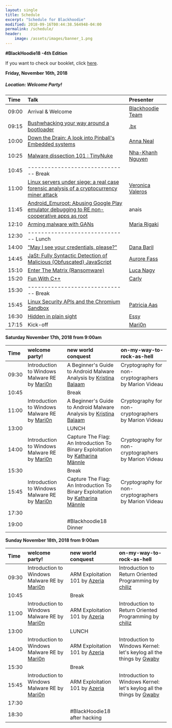 ```yaml
---
layout: single
title: Schedule
excerpt: "Schedule for Blackhoodie"
modified: 2018-09-16T00:44:38.564948-04:00
permalink: /schedule/
header:
    image: /assets/images/banner_1.png
---
```


**#BlackHoodie18 -4th Edition**

If you want to check our booklet, click [here](https://tiny.cc/bh18-booklet).

**Friday, November 16th, 2018**

##### Location: Welcome Party!

| Time | Talk | Presenter |
| :--- | :--- | :--- |
|09:00| Arrival & Welcome | [Blackhoodie Team](https://twitter.com/blackhoodie_re) |
|09:15| [Bushwhacking your way around a bootloader](./abstracts#bushwhacking-your-way-around-a-bootloader) | [.bx](https://twitter.com/bxsays) |
|10:00| [Down the Drain: A look into Pinball's Embedded systems](./abstracts#down-the-drain-a-look-into-pinballs-embedded-systems) | [Anna Neal](https://twitter.com/_brawd) |
|10:25| [Malware dissection 101 : TinyNuke](./abstracts#malware-dissection-101--tinynuke) | [Nha-Khanh Nguyen](https://twitter.com/N1aKan) |
|10:45| ------------------------------  Break
|11:00| [Linux servers under siege: a real case forensic analysis of a cryptocurrency miner attack](./abstracts#linux-servers-under-siege-a-real-case-forensic-analysis-of-a-cryptocurrency-miner-attack) | [Veronica Valeros](https://twitter.com/verovaleros) |
|11:45| [Android_Emuroot: Abusing Google Play emulator debugging to RE non-cooperative apps as root](./abstracts#android_emuroot-abusing-google-play-emulator-debugging-to-re-non-cooperative-apps-as-root) | anais |
|12:10| [Arming malware with GANs](./abstracts#arming-malware-with-gans) | [Maria Rigaki](https://twitter.com/mrigaki) |
|12:30| ------------------------------  Lunch
|14:00| ["May I see your credentials, please?"](./abstracts#may-i-see-your-credentials-please) | [Dana Baril](https://twitter.com/dana_baril) |
|14:45| [JaSt: Fully Syntactic Detection of Malicious (Obfuscated) JavaScript](./abstracts#jast-fully-syntactic-detection-of-malicious-obfuscated-javascript) | [Aurore Fass](https://twitter.com/AuroreFass) |
|15:10| [Enter The Matrix (Ransomware)](./abstracts#enter-the-matrix-ransomware) | [Luca Nagy](https://twitter.com/luca_nagy_) |
|15:20| [Fun With C++](./abstracts#fun-with-c) | [Carly](https://twitter.com/_5chn31d3r_) |
|15:30| ------------------------------  Break
|15:45| [Linux Security APIs and the Chromium Sandbox](./abstracts#linux-security-apis-and-the-chromium-sandbox) | [Patricia Aas](https://twitter.com/pati_gallardo) |
|16:30| [Hidden in plain sight](./abstracts#hidden-in-plain-sight) | [Essy](https://twitter.com/casheeew) |
|17:15| Kick-off | [Mari0n](https://twitter.com/pinkflawd) |

**Saturday November 17th, 2018 from 9:00am**

| Time | welcome party! | new world conquest | on-my-way-to-rock-as-hell |
| :--- | :--- | :--- | :--- |
|09:30| Introduction to Windows Malware RE by [Mari0n](https://twitter.com/pinkflawd) | A Beginner's Guide to Android Malware Analysis by [Kristina Balaam](https://twitter.com/chmodxx_) | Cryptography for non-cryptographers by Marion Videau |
|10:45|   | Break |   |
|11:00| Introduction to Windows Malware RE by [Mari0n](https://twitter.com/pinkflawd) | A Beginner's Guide to Android Malware Analysis by [Kristina Balaam](https://twitter.com/chmodxx_) | Cryptography for non-cryptographers by Marion Videau |
|13:00|   | LUNCH |   |
|14:00| Introduction to Windows Malware RE by [Mari0n](https://twitter.com/pinkflawd) | Capture The Flag: An Introduction To Binary Exploitation by [Katharina Männle](https://twitter.com/mnnle) | Cryptography for non-cryptographers by Marion Videau |
|15:30|   | Break |   |
|15:45| Introduction to Windows Malware RE by [Mari0n](https://twitter.com/pinkflawd) | Capture The Flag: An Introduction To Binary Exploitation by [Katharina Männle](https://twitter.com/mnnle) | Cryptography for non-cryptographers by Marion Videau |
|17:30|   |   |   |
|19:00|   | #Blackhoodie18 Dinner |   |

**Sunday November 18th, 2018 from 9:00am**

| Time | welcome party! | new world conquest | on-my-way-to-rock-as-hell |
| :--- | :--- | :--- | :--- |
|09:30| Introduction to Windows Malware RE by [Mari0n](https://twitter.com/pinkflawd) | ARM Exploitation 101 by [Azeria](https://twitter.com/Fox0x01) | Introduction to Return Oriented Programming by [chiliz](https://twitter.com/chiliz16) |
|10:45|   | Break |   |
|11:00| Introduction to Windows Malware RE by [Mari0n](https://twitter.com/pinkflawd) | ARM Exploitation 101 by [Azeria](https://twitter.com/Fox0x01) | Introduction to Return Oriented Programming by [chiliz](https://twitter.com/chiliz16) |
|13:00|   | LUNCH |   |
|14:00| Introduction to Windows Malware RE by [Mari0n](https://twitter.com/pinkflawd) | ARM Exploitation 101 by [Azeria](https://twitter.com/Fox0x01) | Introduction to Windows Kernel: let's keylog all the things by [Gwaby](https://twitter.com/pwissenlit) |
|15:30|   | Break |   |
|15:45| Introduction to Windows Malware RE by [Mari0n](https://twitter.com/pinkflawd) | ARM Exploitation 101 by [Azeria](https://twitter.com/Fox0x01) | Introduction to Windows Kernel: let's keylog all the things by [Gwaby](https://twitter.com/pwissenlit) |
|17:30|   |   |   |
|18:30|   | #BlackHoodie18 after hacking  |   |
